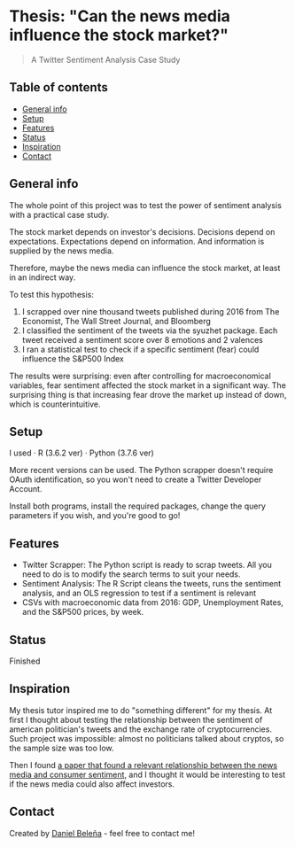 # Thesis: "Can the news media influence the stock market?"
> A Twitter Sentiment Analysis Case Study

## Table of contents
* [General info](#general-info)
* [Setup](#setup)
* [Features](#features)
* [Status](#status)
* [Inspiration](#inspiration)
* [Contact](#contact)

## General info
The whole point of this project was to test the power of sentiment analysis with a practical case study. 

The stock market depends on investor's decisions. Decisions depend on expectations. Expectations depend on information. And information is supplied by the news media.

Therefore, maybe the news media can influence the stock market, at least in an indirect way.

To test this hypothesis:

1. I scrapped over nine thousand tweets published during 2016 from The Economist, The Wall Street Journal, and Bloomberg
2. I classified the sentiment of the tweets via the syuzhet package. Each tweet received a sentiment score over 8 emotions and 2 valences
3. I ran a statistical test to check if a specific sentiment (fear) could influence the S&P500 Index

The results were surprising: even after controlling for macroeconomical variables, fear sentiment affected the stock market in a significant way. The surprising thing is that increasing fear drove the market up instead of down, which is counterintuitive.

## Setup
I used
· R (3.6.2 ver)
· Python (3.7.6 ver)

More recent versions can be used. The Python scrapper doesn't require OAuth identification, so you won't need to create a Twitter Developer Account.

Install both programs, install the required packages, change the query parameters if you wish, and you're good to go!

## Features

* Twitter Scrapper: The Python script is ready to scrap tweets. All you need to do is to modify the search terms to suit your needs.
* Sentiment Analysis: The R Script cleans the tweets, runs the sentiment analysis, and an OLS regression to test if a sentiment is relevant
* CSVs with macroeconomic data from 2016: GDP, Unemployment Rates, and the S&P500 prices, by week. 

## Status
Finished

## Inspiration
My thesis tutor inspired me to do "something different" for my thesis. At first I thought about testing the relationship between the sentiment of american politician's tweets and the exchange rate of cryptocurrencies. Such project was impossible: almost no politicians talked about cryptos, so the sample size was too low.

Then I found [a paper that found a relevant relationship between the news media and consumer sentiment](https://ideas.repec.org/p/fip/fedgfe/2004-51.html), and I thought it would be interesting to test if the news media could also affect investors.

## Contact
Created by [Daniel Beleña](https://www.linkedin.com/in/daniel-bele%C3%B1a-gonz%C3%A1lez-949917146/) - feel free to contact me!
